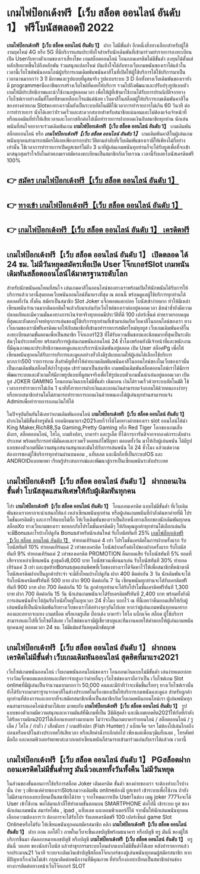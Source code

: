 # เกมไพ่ป๊อกเด้งฟรี【เว็บ สล็อต ออนไลน์ อันดับ 1】  ฟรีโบนัสตลอดปี 2022

**เกมไพ่ป๊อกเด้งฟรี【เว็บ สล็อต ออนไลน์ อันดับ 1】** ฝาก ไม่มีขั้นต่ำ  อีกหนึ่งสิ่งทางเลือกสำหรับผู้ใช้งานยุคใหม่ 4G หรือ 5G ที่มีบริการแสนประทับใจสำหรับนักเดิมพันที่เข้ามาร่วมทำรายการลงทะเบียนเปิด Userกับทางตัวเกมของเราเสี่ยงโชค เกมสล็อตออนไลน์ โอนถอนเครดิตไม่มีขั้นต่ำ ลงทุนได้ตั้งแต่ หลักสิบบาทขึ้นไปถึงหลักพัน ร่วมสนุกแปลกใหม่ บันเทิงใจได้กับทางเว็บเกมพนันของเราได้แล้วในเวลานี้เว็บไซต์พนันออนไลน์ผู้บริการเกมเดิมพันพนันคาสิโนที่เปิดให้ผู้ใช้บริการได้ใช้บริการมาเป็นเวลานานมากกว่า 3 ปี มีภาพและรูปแบบที่ดูสมจริง รูปแบบระบบ 3 D
อีกทั้งทางเว็บเดิมพันของเรายังมี programmerมืออาชีพการสร้างเว็บไซต์ที่คอยให้บริการ  รวมไปถึงพัฒนาและปรับปรุงรูปแบบตัวเกมให้มีประสิทธิภาพและน่าใช้งานอยู่ตลอดเวลา เพื่อให้ผู้ที่เข้ามาใช้งานได้รับการปรนนิบัติจากทางเว็บไซต์เราอย่างเต็มที่โดยที่ขาดเหลืออะไรแม้แต่น้อย เว็บคาสิโนสล็อตผู้ให้บริการเกมเดิมพันคาสิโนของทางค่ายเกม Slotของทางเรานั้นยังเป็นระบบอัตโนมัติใช้เวลาการทำรายการไม่เกิน 60 วินาที ต่อการทำรายการ นับได้เลยว่าIรวดเร็วและสะดวกสบายสำหรับสมาชิกแน่นอนและไม่ต้องแจ้งเจ้าหน้าที่หรือแอดมินที่ทำให้เสียเวลาและโอกาสอีกต่อไปเมื่อทำรายการฝากยอดเงินกับสมาชิกทุกท่าน
นักเล่นพนันที่สนใจอยากจะร่วมเดิมพันเกม **เกมไพ่ป๊อกเด้งฟรี【เว็บ สล็อต ออนไลน์ อันดับ 1】** เกมเดิมพันสล็อตออนไลน์ หรือ ***เกมไพ่ป๊อกเด้งฟรี【เว็บ สล็อต ออนไลน์ อันดับ 1】*** เกมเดิมพันคาสิโนผู้เล่นเกมพนันทุกคนสามารถสมัครได้เลยเพียงกรอกประวัติตามลำดับที่เว็บเดิมพันของเรามีให้เพียงไม่กี่อย่างเท่านั้น ใช้เวลาการทำรายการเปิดยูสเซอร์ไม่ถึง 3 นาทีผู้เล่นเกมพนันทุกท่านก็จะได้รับยูสเพื่อที่จะเข้ามาสนุกสุดเร้าใจกับในค่ายเกมเราสมัครลงทะเบียนเป็นสมาชิกกับเว็บเราณ เวลานี้รับเลยโบนัสเครดิตฟรี 100%

## 👉 [สมัคร เกมไพ่ป๊อกเด้งฟรี【เว็บ สล็อต ออนไลน์ อันดับ 1】](https://archa888.com/)
## 👉 [ทางเข้า เกมไพ่ป๊อกเด้งฟรี【เว็บ สล็อต ออนไลน์ อันดับ 1】](https://archa888.com/)
## 👉 [เกมไพ่ป๊อกเด้งฟรี【เว็บ สล็อต ออนไลน์ อันดับ 1】 เครดิตฟรี](https://archa888.com/)

## เกมไพ่ป๊อกเด้งฟรี【เว็บ สล็อต ออนไลน์ อันดับ 1】 เปิดตลอด ได้ 24 ชม. ไม่มีวันหยุดสมัครเพื่อเปิด User โจ๊กเกอร์Slot เกมพนันเดิมพันสล็อตออนไลน์ได้มาตรฐานระดับโลก

สำหรับนักพนันคนไหนที่สนใจ เล่นเกมคาสิโนออนไลน์ของทางเราพร้อมเปิดให้นักพนันได้รับการให้บริการแล้วเวลานี้สุดยอดเว็บพนันออนไลน์ที่มาแรงที่สุด ณ ตอนนี้ พร้อมดูแลผู้ใช้บริการทุกท่านได้ตลอดทั้งวัน ทั้งคืน สมัครเป็นสมาชิก Slot Joker แจ็กพอตแตกบ่อย โบนัสเข้าง่ายมาก ทำให้มีเหล่าเซียนพนันจำนวนมากติดอกติดใจแล้วกับมาเล่นกับเว็บไซต์ของเราต่ออยู่ตลอดเวลา มิหนำซ้ำยังมีความปลอดภัยและมีความมั่นคงทางการเงินจ่ายจริงทุกยอดมีประวัติที่ดี 100 เปอร์เซ็นต์ ค่ายเราครอบคลุมที่สุดและยังตอบโจทย์ทุกการเล่นของผู้ใช้บริการทุกท่านที่เข้ามาเล่นกับเว็บคาสิโนออนไลน์ของเรา
ทางเว็บเกมของเรามีฟรีเครดิตแจกให้กับสมาชิกที่เข้ามาทำรายการสมัครใหม่ทุกยูส เว็บเกมเดิมพันคาสิโนลงทะเบียนตามขั้นตอนเพื่อเป็นสมาชิก โจ๊กเกอร์123 ที่ได้รับความชื่นชอบและนิยมมากที่สุดเป็นระดับต้นๆในประเทศไทย พร้อมบริการผู้เล่นเกมพนันออนไลน์ 24 ชั่วโมงพร้อมยังมีเจ้าหน้าที่และพนักงานที่มีคุณภาพและประสิทธิภาพคอยดูแลและบริการนักเดิมพันอยู่ตลอด เปิด User สล็อตPg เพื่อให้เซียนพนันทุกคนได้รับการบริการและดูแลอย่างทั่วถึงมีรูปแบบเกมให้ผู้เล่นได้เลือกใช้บริการมากกว่า500 รายการเกม
สิ่งสำคัญที่ทำให้ค่ายเกมเดิมพันพนันคาสิโนออนไลน์ของในเว็บของเรานั้นเป็นเกมเดิมพันสล็อตให้กำไรสูงสุด เข้าร่วมมาเป็นสมาชิก  เกมพนันเดิมพันสล็อตออนไลน์เราได้มีการพัฒนาระบบและตัวเกมให้มีภาพรูปแบบที่ดูสมจจริงเพื่อให้รูปแบบตัวเกมนั้นน่าเล่นอยู่ตลอดเวลา เปิดยูส JOKER GAMING โอนถอนเงินแบบไม่มีขั้นต่ำ เติมถอน เงินได้รวดเร็วด้วยระบบอัตโนมัติ ใช้เวลาการทำรายการไม่เกิน 1 นาทีทั้งรายการฝากเงินและถอนเงินสามารถแจ้งถอนได้ด้วยตนเองง่ายๆ หรือหากสมาชิกท่านใดไม่สามารถทำรายการถอนเงินด้วยตนเองได้ผู้เล่นทุกท่านสามารถแจ้ง Adminเพื่อทำรายการถอนเงินให้ได้

ในปัจจุบันยืนยันได้เลยว่าเกมเดิมพันออนไลน์ **เกมไพ่ป๊อกเด้งฟรี【เว็บ สล็อต ออนไลน์ อันดับ 1】** ฝากเงินไม่มีขั้นต่ำทรูมันนี่ ยอดนิยมมาแรง2021เลยก็ว่าได้โดยทางค่ายของเรา slot ออนไลน์ได้นำ  King Maker,Rich88,Sa Gaming,Pretty Gaming หรือ Red Tiger โลกของเกมเสือมังกร, สล็อตออนไลน์, ไฮโล, เกมยิงปลา, บาคาร่า และรูเล็ต ที่ได้การการันตีจากจากองค์กรระดับต่างประเทศ พร้อมบริการอย่าดีมั่นคงและรวดเร็วคอยแก้ไขปัญหา ตลอดทั้งวัน มาให้กับผู้เล่นพนัน ได้มีรูปแบบของตัวเกมที่มีความสนุกสนานสนุกและมันไปกับการเล่นพนัน ได้ 24 ชั่วโมง แล้วแต่ความต้องการของผู้ใช้บริการทุกท่านผ่านบนคอม , แท็บเลต และมือถือที่เป็นระบบIOS และ ANDROIDแบบพกพา เรียนรู้ประสบการณ์และพัฒนาสู่การเป็นเซียนพนันระดับประเทศ

## เกมไพ่ป๊อกเด้งฟรี【เว็บ สล็อต ออนไลน์ อันดับ 1】 ฝากถอนเงิน ขั้นต่ำ โบนัสสุดแสนพิเศษให้กับผู้เดิมพันทุกคน

โปร **เกมไพ่ป๊อกเด้งฟรี【เว็บ สล็อต ออนไลน์ อันดับ 1】** โอนถอนเครดิต แบบไม่มีขั้นต่ำ ที่เว็บเดิมพันของเราอยากจะนำเสนอให้แก่  เหล่าเซียนพนันทุกท่าน หรือผู้เล่นเกมพนันที่กำลังค้นหาค่ายที่มี โปรโมชั่นเครดิตดีๆ และการให้แบบไม่กั๊ก ให้เว็บเดิมพันของเราเป็นอีกหนึ่งทางเลือกของนักเดิมพันทุกคน สล็อตXo ทางเว็บเกมของเรา ขอบอกกับโปรโมชั่นเครดิตดีๆ ให้กับคุณลูกค้าทุกท่านได้เลือกเล่นกัน จะมีBonusอะไรบ้างไปดูกัน
Bonusสำหรับนักเล่นใหม่ รับโบนัสทันที 25% [เกมไพ่ป๊อกเด้งฟรี【เว็บ สล็อต ออนไลน์ อันดับ 1】](https://archa888.com/) ทำยอดเทิร์นแค่ 4 เท่า
โปรโมชั่นเครดิตในการฝากครั้งแรก รับโบนัสทันที 10% ทำยอดเทิร์นแค่ 2 เท่าของเครดิต
โบนัสฝากครั้งต่อไปของฝากครั้งแรก รับโบนัสทันที 9% ทำยอดเทิร์นแค่ 2 เท่าของเครดิต
 PROMOTION คืนยอดเสีย รับโบนัสทันที 5% ยอดที่เสียจากเหล่าเซียนพนัน สูงสุดถึง8,000 บาท
โบนัสชวนเพื่อนมาเล่น รับโบนัสทันที 30% ทำยอดเทิร์นแค่ 3 เท่า
และสุดท้ายBonusสุดแสนพิศษที่เว็บของทางเราได้จัดหาไว้ให้เพื่อสมาชิกที่หน้าตาดี โบนัสเครดิตฝากเป็นลูกค้าประจำ จะมีสิ่งไหนบ้างไปดูกัน
ฝาก 400 ติดต่อกัน 3 วัน นักเดิมพันจะได้รับโบนัสเครดิตฟรีทันที 500 บาท
ฝาก 900 ติดต่อกัน 7 วัน เซียนพนันทุกท่านจะได้รับเครดิตฟรีทันที 900 บาท
ฝาก 700 ติดต่อกัน 10 วัน ลูกค้าทุกท่านจะได้รับโปรโมชั่นเครดิตฟรีทันที 1,300 บาท
ฝาก 700 ติดต่อกัน 15 วัน นักเล่นเกมพนันจะได้รับเครดิตฟรีทันที 2,400 บาท
พร้อมทั้งยังมีการเล่นพนันที่จะได้ลุ้นรับโบนัสใหญ่ในทุกเวลา 24 ชั่วโมง บอกไว้ ณ ที่นี้เลยว่าคืนยอดเสียให้กับผู้เล่นพนันที่เป็นนักเดิมพันกับทางเว็บของเราได้อย่างจุกๆกันไปเลย หากว่าผู้เล่นเกมพนันทุกคนอยากลองและอยากจะแทง เกมสล็อต หรือเกมรูเล็ต  ป๊อกเด้ง บาคาร่า ไฮโล แบ็กแจ๊ค สล็อต ผู้ใช้บริการสามารถแตะไปที่เว็บไซต์ได้เลย เว็บไซต์ของเรามีผู้เชี่ยวชาญและทีมงานคอยให้คำตอบให้ผู้เล่นเกมพนันทุกคนอยู่ ตลอดเวลา 24 ชม. ไม่มีแม้แต่วันหยุดนักขัตฤกษ์

## เกมไพ่ป๊อกเด้งฟรี【เว็บ สล็อต ออนไลน์ อันดับ 1】 ฝากถอนเครดิตไม่มีขั้นต่ำ  เว็บเกมเดิมพันออนไลน์ สุดฮิตที่มาแรง2021

เว็บไซต์เกมพนันออนไลน์ เว็บเกมพนันออนไลน์ของเรา โอนถอนเงินแบบไม่มีขั้นต่ำ เล่นง่ายแตกบ่อย รางวัลแจ็กพอตแตกบ่อยและอัตราจ่ายสูงกว่าค่ายอื่นๆ เว็บไซต์ของเราถือว่าเป็น เว็บไซต์เกม Slot onlineที่มีผู้เล่นเป็นจำนวนมากมากกว่า 50,000 คนและมีถ้าทีว่าจะเพิ่มขึ้นเรื่อยๆ ทางเว็บไซต์เรานั้นยังได้รับจากมาตราฐานจากคาสิโนต่างประเทศในเรื่องของเปิดให้บริการเกมพนันและดูแล สำหรับลูกค้าทุกท่านที่ต้องการและอยากที่จะสมัครสมาชิกเพื่อเป็นสมาชิกกับเว็บเกมพนันออนไลน์เรา ผู้เล่นพนันทุกคนสามารถแอดไลน์เข้ามาได้เลย
	มาพบกับ **เกมไพ่ป๊อกเด้งฟรี【เว็บ สล็อต ออนไลน์ อันดับ 1】** รูปแบบของตัวเกมมีความสนุกและความมันส์ที่มีเกมที่เป็น 3มิติสุดล้ำ และมีเกมยอดฮิต2021ให้กับที่กำลังได้รับความนิยม2021ได้เลือกแทงอย่างมากมาย  ไม่ว่าจะเป็นเกมบาคาร่าออนไลน์ / สล็อตออนไลน์ / รูเล็ต / ไฮโล / กำถั่ว / เสือมังกร / เกมส์ยิงปลา (Fish Hunter) / แบ็กแจ็ค ฯลฯ ไม่ต้องไปเล่นไกลถึงบ่อนหรือคาสิโนต่างประเทศให้เสียเวลา หรือเสียค่านั่งรถอีกต่อไป เพียงแค่เพื่อนๆมีแท็บเลต , โทรศัพท์มือถือ และคอมพิวเตอร์พกพาสะดวกเหล่าเซียนพนันก็สามารถเข้ามาร่วมเล่นกับเราได้แล้วณ เวลานี้

## เกมไพ่ป๊อกเด้งฟรี【เว็บ สล็อต ออนไลน์ อันดับ 1】 PGสล็อตฝากถอนเครดิตไม่มีขั้นต่ำทรู มันนี่วอเลททั้งวันทั้งคืน ไม่มีวันหยุด

ในส่วนของขั้นตอนการใช้บริการสล็อต Joker เติมเครดิต ขั้นต่ำ ของค่ายของเรา จะต้องทำอะไรบ้างนั้น ง่าย ๆ เพียงแค่ค่ายของเราSlotเกมวางเดิมพัน onlineต้องมี ยูสเซอร์ เข้าระบบเพื่อใช้งาน ถ้ายังไม่มีสามารถลงทะเบียนเป็นสมาชิกได้ง่าย ๆ จากโหมดการเปิด Userในช่อง เมนู joker 777จึงจะได้ User เข้าใช้งาน พอได้มาแล้วก็ให้ทำตามขั้นตอนบน SMARTPHONE ต่อไปนี้
เข้าระบบ ยูส  ของนักเล่นเกมพนัน สมาร์ทโฟน , ipad , แท็บเลต และคอมพิวเตอร์ก็ได้
จากนั้นให้นักเล่นพนันทุกคนเลือกความต้องการว่า ต้องการจะได้รับโปร รับเลยเครดิตฟรี 100 เปอร์เซ็นต์ game Slot Onlineหรือไม่รับ
ให้เซียนพนันทุกคนสมัครสมาชิก คลิก **เกมไพ่ป๊อกเด้งฟรี【เว็บ สล็อต ออนไลน์ อันดับ 1】** ฝาก ถอน ออโต้ไว ภาพในเว็บจะขึ้นเลขบัญชีพร้อมธนาคาร หรือบัญชี ทรู มันนี่ ของผู้ให้บริการขึ้นมา
คัดลอกหมายเลขบัญชี หรือบัญชี **เกมไพ่ป๊อกเด้งฟรี【เว็บ สล็อต ออนไลน์ อันดับ 1】** ทรู มันนี่ วอเลท ของนักล่าโบนัส แล้วทำธุรกรรมระบบโอนฝากแบบไม่มีขั้นต่ำได้เลย
หลังทำรายการแล้ว รอประมาณ21 วินาที ระบบจะเติมเงินเข้าบัญชีสล็อตโจ๊กเกอร์ของผู้เล่นพนันทุกคนผู้สมัครสมาชิก
หากมีปัญหาเรื่องเงินไม่เข้า กรุณาติดต่อพนักงานที่มีคุณภาพ ที่ทำเรื่องลงทะเบียนเป็นสมาชิกผ่านช่องทางการติดต่อทางหน้าเว็บโจ๊กเกอร์ SLOT


